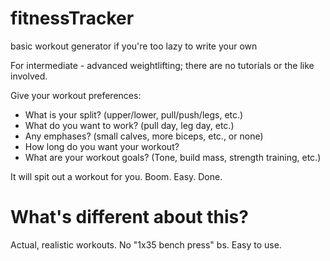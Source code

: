 # fitnessTracker
basic workout generator if you're too lazy to write your own

For intermediate - advanced weightlifting; there are no tutorials or the like involved.

Give your workout preferences:
- What is your split? (upper/lower, pull/push/legs, etc.)
- What do you want to work? (pull day, leg day, etc.)
- Any emphases? (small calves, more biceps, etc., or none)
- How long do you want your workout?
- What are your workout goals? (Tone, build mass, strength training, etc.)

It will spit out a workout for you. Boom. Easy. Done.

# What's different about this?
Actual, realistic workouts. No "1x35 bench press" bs. Easy to use.

